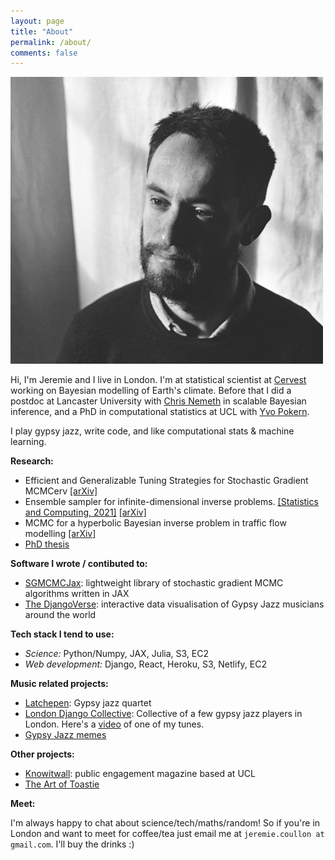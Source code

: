 ```yaml
---
layout: page
title: "About"
permalink: /about/
comments: false
---
```




<div>
<img src="/assets/Jeremie_crop_opt.jpg" class="about_image image-left"/>  <p class="about_bio">Hi, I'm Jeremie and I live in London. I'm at statistical scientist at <a href="https://cervest.earth/">Cervest</a> working on Bayesian modelling of Earth's climate. Before that I did a postdoc at Lancaster University with <a href="http://www.lancs.ac.uk/~nemeth/">Chris Nemeth</a> in scalable Bayesian inference, and a PhD in computational statistics at UCL with <a href="https://www.ucl.ac.uk/statistics/people/yvopokern">Yvo Pokern</a>.

I play gypsy jazz, write code, and like computational stats & machine learning.</p>
</div>


**Research:**
- Efficient and Generalizable Tuning Strategies for Stochastic Gradient MCMCerv [[arXiv]](https://arxiv.org/abs/2105.13059)
- Ensemble sampler for infinite-dimensional inverse problems. [[Statistics and Computing, 2021]](https://link.springer.com/article/10.1007/s11222-021-10004-y) [[arXiv]](https://arxiv.org/abs/2010.15181)
- MCMC for a hyperbolic Bayesian inverse problem in traffic flow modelling [[arXiv]](https://arxiv.org/abs/2001.02013)
- [PhD thesis](https://discovery.ucl.ac.uk/id/eprint/10078714/)


**Software I wrote / contibuted to:**

- [SGMCMCJax](https://github.com/jeremiecoullon/SGMCMCJax): lightweight library of stochastic gradient MCMC algorithms written in JAX
- [The DjangoVerse](https://www.londondjangocollective.com/djangoverse/): interactive data visualisation of Gypsy Jazz musicians around the world


**Tech stack I tend to use:**

- *Science:* Python/Numpy, JAX, Julia, S3, EC2
- *Web development:* Django, React, Heroku, S3, Netlify, EC2

**Music related projects:**
- [Latchepen](https://www.latchepen.com/): Gypsy jazz quartet
- [London Django Collective](https://londondjangocollective.com): Collective of a few gypsy jazz players in London. Here's a [video](https://www.youtube.com/watch?v=olV9ecNxin8) of one of my tunes.
- [Gypsy Jazz memes](https://www.instagram.com/gypsyjazzmemes/)

**Other projects:**
- [Knowitwall](https://knowitwall.com): public engagement magazine based at UCL
- [The Art of Toastie](https://www.instagram.com/jeremie.coullon/)

**Meet:**

I'm always happy to chat about science/tech/maths/random! So if you're in London and want to meet for coffee/tea just email me at `jeremie.coullon at gmail.com`. I'll buy the drinks :)
